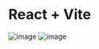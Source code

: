 # React + Vite

![image](https://github.com/waqar-hafeez-ahmed/Nike-responsive-tailwind-vite/assets/103100903/b4437a07-fa19-4b3f-8a23-bf73ee6aa07e)
![image](https://github.com/waqar-hafeez-ahmed/Nike-responsive-tailwind-vite/assets/103100903/dea65142-1fde-4a2a-91ac-4c07d106ed99)

